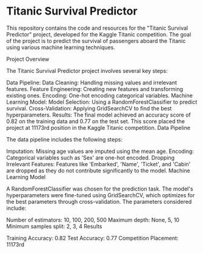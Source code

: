 # Titanic Survival Predictor

This repository contains the code and resources for the "Titanic Survival Predictor" project, developed for the Kaggle Titanic competition. The goal of the project is to predict the survival of passengers aboard the Titanic using various machine learning techniques.

Project Overview

The Titanic Survival Predictor project involves several key steps:

Data Pipeline:
Data Cleaning: Handling missing values and irrelevant features.
Feature Engineering: Creating new features and transforming existing ones.
Encoding: One-hot encoding categorical variables.
Machine Learning Model:
Model Selection: Using a RandomForestClassifier to predict survival.
Cross-Validation: Applying GridSearchCV to find the best hyperparameters.
Results:
The final model achieved an accuracy score of 0.82 on the training data and 0.77 on the test set.
This score placed the project at 11173rd position in the Kaggle Titanic competition.
Data Pipeline

The data pipeline includes the following steps:

Imputation: Missing age values are imputed using the mean age.
Encoding: Categorical variables such as 'Sex' are one-hot encoded.
Dropping Irrelevant Features: Features like 'Embarked', 'Name', 'Ticket', and 'Cabin' are dropped as they do not contribute significantly to the model.
Machine Learning Model

A RandomForestClassifier was chosen for the prediction task. The model's hyperparameters were fine-tuned using GridSearchCV, which optimizes for the best parameters through cross-validation. The parameters considered include:

Number of estimators: 10, 100, 200, 500
Maximum depth: None, 5, 10
Minimum samples split: 2, 3, 4
Results

Training Accuracy: 0.82
Test Accuracy: 0.77
Competition Placement: 11173rd
